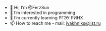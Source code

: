 - 👋 Hi, I’m @FerzSun
- 👀 I’m interested in programming
- 🌱 I’m currently learning РГЭУ РИНХ
- 📫 How to reach me - mail: ivakhniks@list.ru

<!---
FerzSun/FerzSun is a ✨ special ✨ repository because its `README.md` (this file) appears on your GitHub profile.
You can click the Preview link to take a look at your changes.
--->
